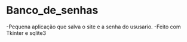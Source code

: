 # Banco_de_senhas
 -Pequena aplicação que salva o site e a senha do ususario.
 -Feito com Tkinter e sqlite3 
